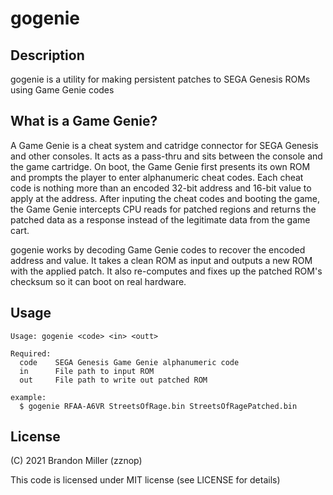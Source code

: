 # gogenie

## Description

gogenie is a utility for making persistent patches to SEGA Genesis ROMs using Game Genie codes

## What is a Game Genie?

A Game Genie is a cheat system and catridge connector for SEGA Genesis and other consoles. It acts as a pass-thru and
sits between the console and the game cartridge. On boot, the Game Genie first presents its own ROM and prompts the
player to enter alphanumeric cheat codes. Each cheat code is nothing more than an encoded 32-bit address and 16-bit
value to apply at the address. After inputing the cheat codes and booting the game, the Game Genie intercepts CPU reads
for patched regions and returns the patched data as a response instead of the legitimate data from the game cart.

gogenie works by decoding Game Genie codes to recover the encoded address and value. It takes a clean ROM as input and
outputs a new ROM with the applied patch. It also re-computes and fixes up the patched ROM's checksum so it can boot
on real hardware.

## Usage

```
Usage: gogenie <code> <in> <outt>

Required:
  code    SEGA Genesis Game Genie alphanumeric code
  in      File path to input ROM
  out     File path to write out patched ROM

example:
  $ gogenie RFAA-A6VR StreetsOfRage.bin StreetsOfRagePatched.bin
```

## License

(C) 2021 Brandon Miller (zznop)

This code is licensed under MIT license (see LICENSE for details)
